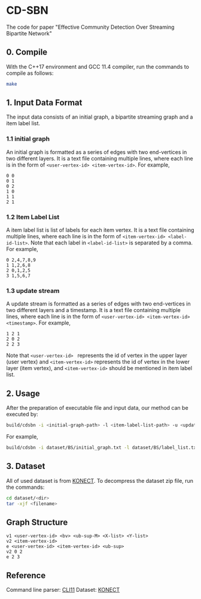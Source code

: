 # CD-SBN
The code for paper "Effective Community Detection Over Streaming Bipartite Network"

## 0. Compile

With the C++17 environment and GCC 11.4 compiler, run the commands to compile as follows:

```bash
make
```

## 1. Input Data Format
The input data consists of an initial graph, a bipartite streaming graph and a item label list.

### 1.1 initial graph 
An initial graph is formatted as a series of edges with two end-vertices in two different layers. It is a text file containing multiple lines, where each line is in the form of `<user-vertex-id> <item-vertex-id>`. For example,

```text/plain
0 0
0 1
0 2
1 0
1 1
2 1
```

### 1.2 Item Label List
A item label list is list of labels for each item vertex. It is a text file containing multiple lines, where each line is in the form of `<item-vertex-id> <label-id-list>`. Note that each label in `<label-id-list>` is separated by a comma. For example,

```text/plain
0 2,4,7,8,9
1 1,2,6,8
2 0,1,2,5
3 1,5,6,7
```


### 1.3 update stream
A update stream is formatted as a series of edges with two end-vertices in two different layers and a timestamp. It is a text file containing multiple lines, where each line is in the form of `<user-vertex-id> <item-vertex-id> <timestamp>`. For example,

```text/plain
1 2 1
2 0 2
2 2 3
```

Note that `<user-vertex-id> ` represents the id of vertex in the upper layer (user vertex) and `<item-vertex-id>` represents the id of vertex in the lower layer (item vertex), and `<item-vertex-id>` should be mentioned in item label list.


## 2. Usage
After the preparation of executable file and input data, our method can be executed by:

```bash
build/cdsbn -i <initial-graph-path> -l <item-label-list-path> -u <update-stream-path> -t <query-timestamp> -Q <query-keywords-set> -k <query-support-threshold> -r <query-maximum-radius> -s <query-score-threshold>
```

For example,

```bash
build/cdsbn -i dataset/BS/initial_graph.txt -l dataset/BS/label_list.txt -u dataset/BS/update_stream.txt -t 867333955 -Q 18 5 17 8 16 -k 4 -r 2 -s 2
```

## 3. Dataset
All of used dataset is from [KONECT](http://konect.cc/). To decompress the dataset zip file, run the commands:

```bash
cd dataset/<dir>
tar -xjf <filename>
```

## Graph Structure

```text/plain
v1 <user-vertex-id> <bv> <ub-sup-M> <X-list> <Y-list>
v2 <item-vertex-id>
e <user-vertex-id> <item-vertex-id> <ub-sup>
v2 0 2
e 2 3
```



## Reference
Command line parser: [CLI11](https://github.com/CLIUtils/CLI11)
Dataset: [KONECT](http://konect.cc/)

